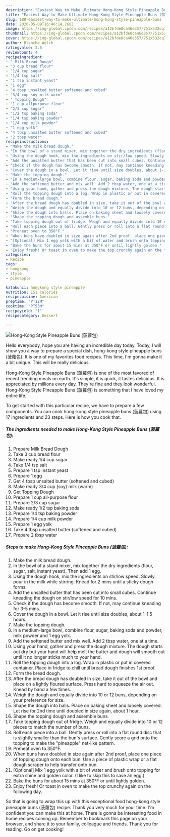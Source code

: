```yaml
---
description: "Easiest Way to Make Ultimate Hong-Kong Style Pineapple Buns (菠蘿包)"
title: "Easiest Way to Make Ultimate Hong-Kong Style Pineapple Buns (菠蘿包)"
slug: 180-easiest-way-to-make-ultimate-hong-kong-style-pineapple-buns
date: 2020-05-09T16:46:14.768Z
image: https://img-global.cpcdn.com/recipes/a12bfde8ca46e357/751x532cq70/hong-kong-style-pineapple-buns-菠蘿包-recipe-main-photo.jpg
thumbnail: https://img-global.cpcdn.com/recipes/a12bfde8ca46e357/751x532cq70/hong-kong-style-pineapple-buns-菠蘿包-recipe-main-photo.jpg
cover: https://img-global.cpcdn.com/recipes/a12bfde8ca46e357/751x532cq70/hong-kong-style-pineapple-buns-菠蘿包-recipe-main-photo.jpg
author: Blanche Welch
ratingvalue: 3.6
reviewcount: 4
recipeingredient:
- " Milk Bread Dough"
- "3 cup bread flour"
- "1/4 cup sugar"
- "1/4 tsp salt"
- "1 tsp instant yeast"
- "1 egg"
- "4 tbsp unsalted butter softened and cubed"
- "3/4 cup soy milk warm"
- " Topping Dough"
- "1 cup allpurpose flour"
- "2/3 cup sugar"
- "1/2 tsp baking soda"
- "1/4 tsp baking powder"
- "1/4 cup milk powder"
- "1 egg yolk"
- "4 tbsp unsalted butter softened and cubed"
- "2 tbsp water"
recipeinstructions:
- "Make the milk bread dough."
- "In the bowl of a stand mixer, mix together the dry ingredients (flour, sugar, salt, instant yeast). Then add 1 egg."
- "Using the dough hook, mix the ingredients on stir/low speed. Slowly pour in the milk while stirring. Knead for 2 mins until a sticky dough forms."
- "Add the unsalted butter that has been cut into small cubes. Continue kneading the dough on stir/low speed for 10 mins."
- "Check if the dough has become smooth. If not, may continue kneading for 3-5 mins."
- "Cover the dough in a bowl. Let it rise until size doubles, about 1-1.5 hours."
- "Make the topping dough."
- "In a medium-large bowl, combine flour, sugar, baking soda and powder, milk powder and 1 egg yolk."
- "Add the softened butter and mix well. Add 2 tbsp water, one at a time."
- "Using your hand, gather and press the dough mixture. The dough starts out dry but your hand will help melt the butter and dough will smooth out until it no longer sticks much to your hand."
- "Roll the topping dough into a log. Wrap in plastic or put in covered container. Place in fridge to chill until bread dough finishes 1st proof."
- "Form the bread dough."
- "After the bread dough has doubled in size, take it out of the bowl and place on a lightly floured surface. Press hard to squeeze the air out. Knead by hand a few times."
- "Weigh the dough and equally divide into 10 or 12 buns, depending on your preference for size."
- "Shape the dough into balls. Place on baking sheet and loosely covered. Let rise for 2nd time until doubled in size again, about 1 hour."
- "Shape the topping dough and assemble buns."
- "Take topping dough out of fridge. Weigh and equally divide into 10 or 12 pieces to match the number of buns."
- "Roll each piece into a ball. Gently press or roll into a flat round disc that is slightly smaller than the bun&#39;s surface. Gently score a grid onto the topping to make the &#34;pineapple&#34; net-like pattern."
- "Preheat oven to 350°F."
- "When buns have doubled in size again after 2nd proof, place one piece of topping dough onto each bun. Use a piece of plastic wrap or a flat dough scraper to help transfer onto bun."
- "[Optional] Mix 1 egg yolk with a bit of water and brush onto topping for extra shine and golden color. (I like to skip this to save an egg.)"
- "Bake the buns for about 15 mins at 350°F or until lightly golden."
- "Enjoy fresh! Or toast in oven to make the top crunchy again on the following day."
categories:
- Recipe
tags:
- hongkong
- style
- pineapple

katakunci: hongkong style pineapple 
nutrition: 151 calories
recipecuisine: American
preptime: "PT12M"
cooktime: "PT53M"
recipeyield: "1"
recipecategory: Dessert

---
```



![Hong-Kong Style Pineapple Buns (菠蘿包)](https://img-global.cpcdn.com/recipes/a12bfde8ca46e357/751x532cq70/hong-kong-style-pineapple-buns-菠蘿包-recipe-main-photo.jpg)

Hello everybody, hope you are having an incredible day today. Today, I will show you a way to prepare a special dish, hong-kong style pineapple buns (菠蘿包). It is one of my favorites food recipes. This time, I'm gonna make it a bit unique. This will be really delicious.

Hong-Kong Style Pineapple Buns (菠蘿包) is one of the most favored of recent trending meals on earth. It's simple, it is quick, it tastes delicious. It is appreciated by millions every day. They're fine and they look wonderful. Hong-Kong Style Pineapple Buns (菠蘿包) is something that I have loved my entire life.




To get started with this particular recipe, we have to prepare a few components. You can cook hong-kong style pineapple buns (菠蘿包) using 17 ingredients and 23 steps. Here is how you cook that.

<!--inarticleads1-->

##### The ingredients needed to make Hong-Kong Style Pineapple Buns (菠蘿包):

1. Prepare  Milk Bread Dough
1. Take 3 cup bread flour
1. Make ready 1/4 cup sugar
1. Take 1/4 tsp salt
1. Prepare 1 tsp instant yeast
1. Prepare 1 egg
1. Get 4 tbsp unsalted butter (softened and cubed)
1. Make ready 3/4 cup (soy) milk (warm)
1. Get  Topping Dough
1. Prepare 1 cup all-purpose flour
1. Prepare 2/3 cup sugar
1. Make ready 1/2 tsp baking soda
1. Prepare 1/4 tsp baking powder
1. Prepare 1/4 cup milk powder
1. Prepare 1 egg yolk
1. Take 4 tbsp unsalted butter (softened and cubed)
1. Prepare 2 tbsp water




<!--inarticleads2-->

##### Steps to make Hong-Kong Style Pineapple Buns (菠蘿包):

1. Make the milk bread dough.
1. In the bowl of a stand mixer, mix together the dry ingredients (flour, sugar, salt, instant yeast). Then add 1 egg.
1. Using the dough hook, mix the ingredients on stir/low speed. Slowly pour in the milk while stirring. Knead for 2 mins until a sticky dough forms.
1. Add the unsalted butter that has been cut into small cubes. Continue kneading the dough on stir/low speed for 10 mins.
1. Check if the dough has become smooth. If not, may continue kneading for 3-5 mins.
1. Cover the dough in a bowl. Let it rise until size doubles, about 1-1.5 hours.
1. Make the topping dough.
1. In a medium-large bowl, combine flour, sugar, baking soda and powder, milk powder and 1 egg yolk.
1. Add the softened butter and mix well. Add 2 tbsp water, one at a time.
1. Using your hand, gather and press the dough mixture. The dough starts out dry but your hand will help melt the butter and dough will smooth out until it no longer sticks much to your hand.
1. Roll the topping dough into a log. Wrap in plastic or put in covered container. Place in fridge to chill until bread dough finishes 1st proof.
1. Form the bread dough.
1. After the bread dough has doubled in size, take it out of the bowl and place on a lightly floured surface. Press hard to squeeze the air out. Knead by hand a few times.
1. Weigh the dough and equally divide into 10 or 12 buns, depending on your preference for size.
1. Shape the dough into balls. Place on baking sheet and loosely covered. Let rise for 2nd time until doubled in size again, about 1 hour.
1. Shape the topping dough and assemble buns.
1. Take topping dough out of fridge. Weigh and equally divide into 10 or 12 pieces to match the number of buns.
1. Roll each piece into a ball. Gently press or roll into a flat round disc that is slightly smaller than the bun&#39;s surface. Gently score a grid onto the topping to make the &#34;pineapple&#34; net-like pattern.
1. Preheat oven to 350°F.
1. When buns have doubled in size again after 2nd proof, place one piece of topping dough onto each bun. Use a piece of plastic wrap or a flat dough scraper to help transfer onto bun.
1. [Optional] Mix 1 egg yolk with a bit of water and brush onto topping for extra shine and golden color. (I like to skip this to save an egg.)
1. Bake the buns for about 15 mins at 350°F or until lightly golden.
1. Enjoy fresh! Or toast in oven to make the top crunchy again on the following day.




So that is going to wrap this up with this exceptional food hong-kong style pineapple buns (菠蘿包) recipe. Thank you very much for your time. I'm confident you can make this at home. There is gonna be interesting food in home recipes coming up. Remember to bookmark this page on your browser, and share it to your family, colleague and friends. Thank you for reading. Go on get cooking!
